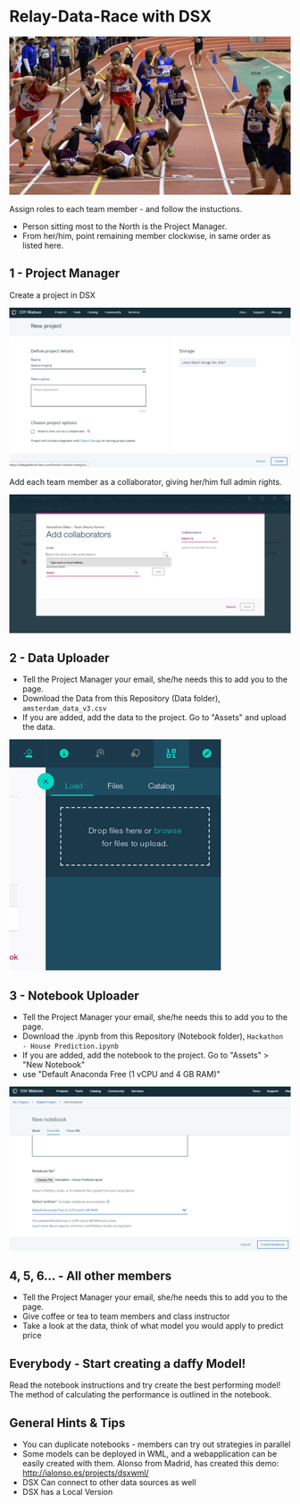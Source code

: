 # Relay-Data-Race with DSX

![im](images/relay_race.jpg)

Assign roles to each team member - and follow the instuctions.

- Person sitting most to the North is the Project Manager.
- From her/him, point remaining member clockwise, in same order as listed here.

## 1 - Project Manager

Create a project in DSX

![im](images/new_project_dsx.png)

Add each team member as a collaborator, giving her/him full admin rights.

![im](images/add_collaborator.png)

## 2 - Data Uploader

- Tell the Project Manager your email, she/he needs this to add you to the page.
- Download the Data from this Repository (Data folder), `amsterdam_data_v3.csv`
- If you are added, add the data to the project. Go to "Assets" and upload the data.

![im](images/load_data.png)

## 3 - Notebook Uploader

- Tell the Project Manager your email, she/he needs this to add you to the page.
- Download the .ipynb from this Repository (Notebook folder), `Hackathon - House Prediction.ipynb`
- If you are added, add the notebook to the project. Go to "Assets" > "New Notebook"
- use "Default Anaconda Free (1 vCPU and 4 GB RAM)"

![im](images/new_notebook_environment.png)

## 4, 5, 6... - All other members

- Tell the Project Manager your email, she/he needs this to add you to the page.
- Give coffee or tea to team members and class instructor
- Take a look at the data, think of what model you would apply to predict price

## Everybody - Start creating a daffy Model!

Read the notebook instructions and try create the best performing model!
The method of calculating the performance is outlined in the notebook.

## General Hints & Tips

- You can duplicate notebooks - members can try out strategies in parallel
- Some models can be deployed in WML, and a webapplication can be easily created with them.
Alonso from Madrid, has created this demo:
http://ialonso.es/projects/dsxwml/
- DSX Can connect to other data sources as well
- DSX has a Local Version
